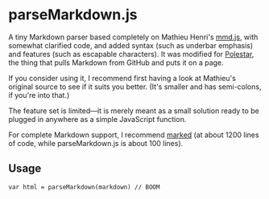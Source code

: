 # parseMarkdown.js

A tiny Markdown parser based completely on Mathieu Henri's [mmd.js](https://github.com/p01/mmd.js), with somewhat clarified code, and added syntax (such as underbar emphasis) and features (such as escapable characters). It was modified for [Polestar](https://github.com/dnordstrom/polestar), the thing that pulls Markdown from GitHub and puts it on a page.

If you consider using it, I recommend first having a look at Mathieu's original source to see if it suits you better. (It's smaller and has semi-colons, if you're into that.)

The feature set is limited—it is merely meant as a small solution ready to be plugged in anywhere as a simple JavaScript function.

For complete Markdown support, I recommend [marked](https://github.com/chjj/marked) (at about 1200 lines of code, while parseMarkdown.js is about 100 lines).

## Usage

`var html = parseMarkdown(markdown) // BOOM`